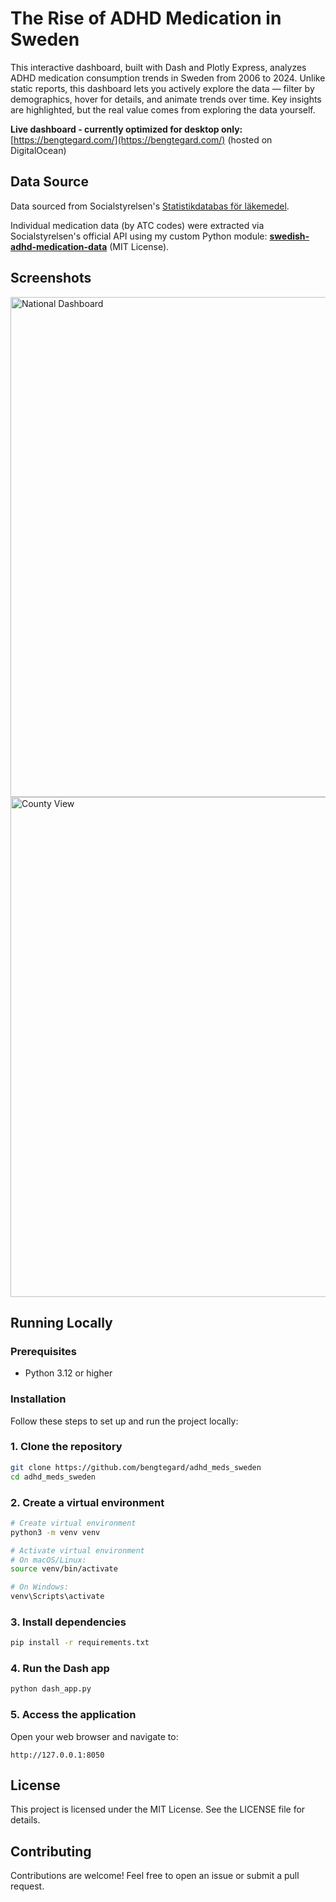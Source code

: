 # The Rise of ADHD Medication in Sweden

This interactive dashboard, built with Dash and Plotly Express, analyzes ADHD medication consumption trends in Sweden from 2006 to 2024. Unlike static reports, this dashboard lets you actively explore the data — filter by demographics, hover for details, and animate trends over time. Key insights are highlighted, but the real value comes from exploring the data yourself.

**Live dashboard - currently optimized for desktop only:** [https://bengtegard.com/](https://bengtegard.com/) (hosted on DigitalOcean)

## Data Source

Data sourced from Socialstyrelsen's [Statistikdatabas för läkemedel](https://sdb.socialstyrelsen.se/if_lak/val.aspx).

Individual medication data (by ATC codes) were extracted via Socialstyrelsen's official API using my custom Python module: [**swedish-adhd-medication-data**](https://github.com/bengtegard/swedish-adhd-medication-data) (MIT License).

## Screenshots

<img src="https://github.com/user-attachments/assets/6474f625-b7cf-4258-a4f5-fdf18af3f3bb" width="800" alt="National Dashboard" />
<img src="https://github.com/user-attachments/assets/e8cd05d5-fa06-4b58-9680-2a8abbd4d76b" width="800" alt="County View" />

## Running Locally

### Prerequisites

- Python 3.12 or higher

### Installation

Follow these steps to set up and run the project locally:

### 1. Clone the repository
```bash
git clone https://github.com/bengtegard/adhd_meds_sweden
cd adhd_meds_sweden
```

### 2. Create a virtual environment
```bash
# Create virtual environment
python3 -m venv venv

# Activate virtual environment
# On macOS/Linux:
source venv/bin/activate

# On Windows:
venv\Scripts\activate
```

### 3. Install dependencies
```bash
pip install -r requirements.txt
```

### 4. Run the Dash app
```bash
python dash_app.py
```

### 5. Access the application
Open your web browser and navigate to:
```
http://127.0.0.1:8050
```
## License

This project is licensed under the MIT License. See the LICENSE file for details.

## Contributing

Contributions are welcome! Feel free to open an issue or submit a pull request.

